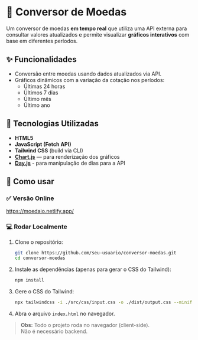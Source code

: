 # 💱 Conversor de Moedas

Um conversor de moedas **em tempo real** que utiliza uma API externa para consultar valores atualizados e permite visualizar **gráficos interativos** com base em diferentes períodos.

## ✨ Funcionalidades

- Conversão entre moedas usando dados atualizados via API.
- Gráficos dinâmicos com a variação da cotação nos períodos:
  - Últimas 24 horas
  - Últimos 7 dias
  - Último mês
  - Último ano

## 🧰 Tecnologias Utilizadas

- **HTML5**
- **JavaScript (Fetch API)**
- **Tailwind CSS** (build via CLI)
- **[Chart.js](https://www.chartjs.org/)** — para renderização dos gráficos
- **[Day.js](https://day.js.org/)** - para manipulação de dias para a API

## 🚀 Como usar

### ✅ Versão Online

<a href="https://moedaio.netlify.app/" target="_blank" rel="noopener noreferrer">https://moedaio.netlify.app/</a>

### 💻 Rodar Localmente

1. Clone o repositório:

   ```bash
   git clone https://github.com/seu-usuario/conversor-moedas.git
   cd conversor-moedas
   ```

2. Instale as dependências (apenas para gerar o CSS do Tailwind):

   ```bash
   npm install
   ```

3. Gere o CSS do Tailwind:

   ```bash
   npx tailwindcss -i ./src/css/input.css -o ./dist/output.css --minify
   ```

4. Abra o arquivo `index.html` no navegador.

> **Obs:** Todo o projeto roda no navegador (client-side).  
> Não é necessário backend.